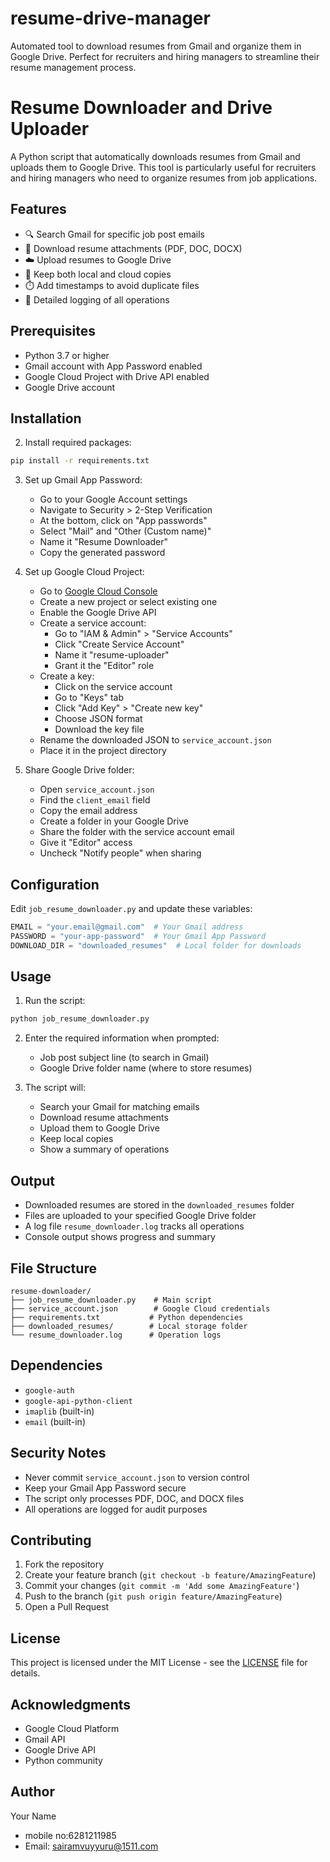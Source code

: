 # resume-drive-manager
Automated tool to download resumes from Gmail and organize them in Google Drive. Perfect for recruiters and hiring managers to streamline their resume management process.
# Resume Downloader and Drive Uploader

A Python script that automatically downloads resumes from Gmail and uploads them to Google Drive. This tool is particularly useful for recruiters and hiring managers who need to organize resumes from job applications.

## Features

- 🔍 Search Gmail for specific job post emails
- 📎 Download resume attachments (PDF, DOC, DOCX)
- ☁️ Upload resumes to Google Drive
- 📁 Keep both local and cloud copies
- ⏱️ Add timestamps to avoid duplicate files
- 📝 Detailed logging of all operations

## Prerequisites

- Python 3.7 or higher
- Gmail account with App Password enabled
- Google Cloud Project with Drive API enabled
- Google Drive account

## Installation


2. Install required packages:
```bash
pip install -r requirements.txt
```

3. Set up Gmail App Password:
   - Go to your Google Account settings
   - Navigate to Security > 2-Step Verification
   - At the bottom, click on "App passwords"
   - Select "Mail" and "Other (Custom name)"
   - Name it "Resume Downloader"
   - Copy the generated password

4. Set up Google Cloud Project:
   - Go to [Google Cloud Console](https://console.cloud.google.com)
   - Create a new project or select existing one
   - Enable the Google Drive API
   - Create a service account:
     - Go to "IAM & Admin" > "Service Accounts"
     - Click "Create Service Account"
     - Name it "resume-uploader"
     - Grant it the "Editor" role
   - Create a key:
     - Click on the service account
     - Go to "Keys" tab
     - Click "Add Key" > "Create new key"
     - Choose JSON format
     - Download the key file
   - Rename the downloaded JSON to `service_account.json`
   - Place it in the project directory

5. Share Google Drive folder:
   - Open `service_account.json`
   - Find the `client_email` field
   - Copy the email address
   - Create a folder in your Google Drive
   - Share the folder with the service account email
   - Give it "Editor" access
   - Uncheck "Notify people" when sharing

## Configuration

Edit `job_resume_downloader.py` and update these variables:
```python
EMAIL = "your.email@gmail.com"  # Your Gmail address
PASSWORD = "your-app-password"  # Your Gmail App Password
DOWNLOAD_DIR = "downloaded_resumes"  # Local folder for downloads
```

## Usage

1. Run the script:
```bash
python job_resume_downloader.py
```

2. Enter the required information when prompted:
   - Job post subject line (to search in Gmail)
   - Google Drive folder name (where to store resumes)

3. The script will:
   - Search your Gmail for matching emails
   - Download resume attachments
   - Upload them to Google Drive
   - Keep local copies
   - Show a summary of operations

## Output

- Downloaded resumes are stored in the `downloaded_resumes` folder
- Files are uploaded to your specified Google Drive folder
- A log file `resume_downloader.log` tracks all operations
- Console output shows progress and summary

## File Structure

```
resume-downloader/
├── job_resume_downloader.py    # Main script
├── service_account.json        # Google Cloud credentials
├── requirements.txt           # Python dependencies
├── downloaded_resumes/        # Local storage folder
└── resume_downloader.log      # Operation logs
```

## Dependencies

- `google-auth`
- `google-api-python-client`
- `imaplib` (built-in)
- `email` (built-in)

## Security Notes

- Never commit `service_account.json` to version control
- Keep your Gmail App Password secure
- The script only processes PDF, DOC, and DOCX files
- All operations are logged for audit purposes

## Contributing

1. Fork the repository
2. Create your feature branch (`git checkout -b feature/AmazingFeature`)
3. Commit your changes (`git commit -m 'Add some AmazingFeature'`)
4. Push to the branch (`git push origin feature/AmazingFeature`)
5. Open a Pull Request

## License

This project is licensed under the MIT License - see the [LICENSE](LICENSE) file for details.

## Acknowledgments

- Google Cloud Platform
- Gmail API
- Google Drive API
- Python community


## Author

Your Name
- mobile no:6281211985
- Email: sairamvuyyuru@1511.com 
